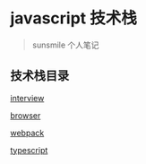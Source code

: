 # javascript 技术栈

> sunsmile 个人笔记

## 技术栈目录

[interview](/interview/)

[browser](/browser/)

[webpack](/webpack/)

[typescript](/typescript/)
